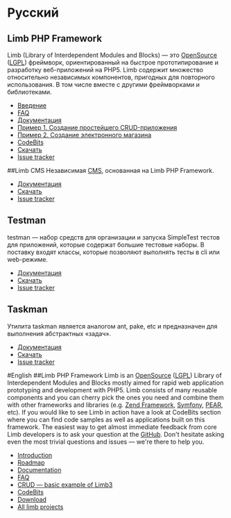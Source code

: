 # Русский
## Limb PHP Framework
Limb (Library of Interdependent Modules and Blocks) — это [OpenSource](http://en.wikipedia.org/wiki/OpenSource) ([LGPL](http://en.wikipedia.org/wiki/LGPL)) фреймворк, ориентированный на быстрое прототипирование и разработку веб-приложений на PHP5. Limb содержит множество относительно независимых компонентов, пригодных для повторного использования. В том числе вместе с другими фреймворками и библиотеками.
* [Введение](./ru/for_beginners.md)
* [FAQ](./ru/faq.md)
* [Документация](./ru.md)
* [Пример 1. Создание простейшего CRUD-приложения](./ru/tutorials/basic.md)
* [Пример 2. Создание электронного магазина](./ru/tutorials/shop.md)
* [CodeBits](./ru/codebits.md)
* [Скачать](./ru/how_to_download.md)
* [Issue tracker](https://github.com/limb-php-framework/limb/issues)

##Limb CMS
Независимая [CMS](http://en.wikipedia.org/wiki/CMS), основанная на Limb PHP Framework.
* [Документация](../cms/docs/ru/cms.md)
* [Скачать](https://github.com/limb-php-framework/limb-cms/downloads)
* [Issue tracker](https://github.com/limb-php-framework/limb-cms/issues)

## Testman
testman — набор средств для организации и запуска SimpleTest тестов для приложений, которые содержат большие тестовые наборы. В поставку входят классы, которые позволяют выполнять тесты в cli или web-режиме.
* [Документация](../tests_runner/docs/ru/tests_runner.md)
* [Скачать](https://github.com/limb-php-framework/limb-app-testman/downloads)
* [Issue tracker](https://github.com/limb-php-framework/limb-app-testman/issues)

## Taskman
Утилита taskman является аналогом ant, pake, etc и предназначен для выполнения абстрактных «задач».
* [Документация](../taskman/docs/ru/taskman.md)
* [Скачать](https://github.com/limb-php-framework/limb-app-taskman/downloads)
* [Issue tracker](https://github.com/limb-php-framework/limb-app-taskman/issues)

#English
##Limb PHP Framework
Limb is an [OpenSource](http://en.wikipedia.org/wiki/OpenSource) ([LGPL](http://en.wikipedia.org/wiki/LGPL)) Library of Interdependent Modules and Blocks mostly aimed for rapid web application prototyping and development with PHP5.
Limb consists of many reusable components and you can cherry pick the ones you need and combine them with other frameworks and libraries (e.g. [Zend Framework](http://en.wikipedia.org/wiki/Zend_Framework), [Symfony](http://en.wikipedia.org/wiki/Symfony), [PEAR](http://en.wikipedia.org/wiki/PEAR), etc).
If you would like to see Limb in action have a look at CodeBits section where you can find code samples as well as applications built on this framework.
The easiest way to get almost immediate feedback from core Limb developers is to ask your question at the [GitHub](https://github.com/limb-php-framework/limb/issues). Don't hesitate asking even the most trivial questions and issues — we're there to help you.

* [Introduction](./en/for_beginners.md)
* [Roadmap](./roadmap.md)
* [Documentation](./en.md)
* [FAQ](./en/faq.md)
* [CRUD — basic example of Limb3](./en/tutorials/basic.md)
* [CodeBits](./en/codebits.md)
* [Download](./en/how_to_download.md)
* [All limb projects](https://github.com/limb-php-framework)
